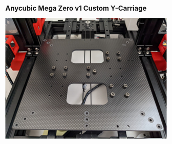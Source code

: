 ## Anycubic Mega Zero v1 Custom Y-Carriage

![CF Y-Carriage](https://github.com/foureight84/MZ-Switchwire/blob/master/images/CF%20Custom%20Y-Carriage.jpg?raw=true)